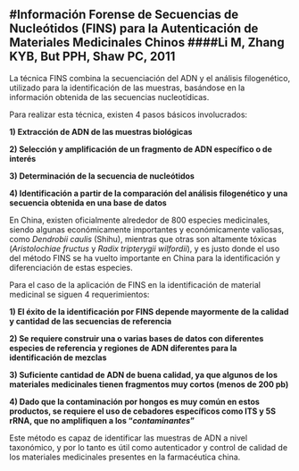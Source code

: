 #Información Forense de Secuencias de Nucleótidos (FINS) para la Autenticación de Materiales Medicinales Chinos
####Li M, Zhang KYB, But PPH, Shaw PC, 2011
-------------
La técnica FINS combina la secuenciación del ADN y el análisis filogenético, utilizado para la identificación de las muestras, basándose en la información obtenida de las secuencias nucleotídicas.

Para realizar esta técnica, existen 4 pasos básicos involucrados:

**1)	Extracción de ADN de las muestras biológicas**

**2)	Selección y amplificación de un fragmento de ADN específico o de interés**

**3)	Determinación de la secuencia de nucleótidos**

**4)	Identificación a partir de la comparación del análisis filogenético y una secuencia obtenida en una base de datos**

En China, existen oficialmente alrededor de 800 especies medicinales, siendo algunas económicamente importantes y económicamente valiosas, como *Dendrobii caulis* (Shihu), mientras que otras son altamente tóxicas (*Aristolochiae fructus* y *Radix tripterygii wilfordii*), y es justo donde el uso del método FINS se ha vuelto importante en China para la identificación y diferenciación de estas especies.

Para el caso de la aplicación de FINS en la identificación de material medicinal se siguen 4 requerimientos:

**1)	El éxito de la identificación por FINS depende mayormente de la calidad y cantidad de las secuencias de referencia**

**2)	Se requiere construir una o varias bases de datos con diferentes especies de referencia y regiones de ADN diferentes para la identificación de mezclas**

**3)	Suficiente cantidad de ADN de buena calidad, ya que algunos de los materiales medicinales tienen fragmentos muy cortos (menos de 200 pb)**

**4)	Dado que la contaminación por hongos es muy común en estos productos, se requiere el uso de cebadores específicos como ITS y 5S rRNA, que no amplifiquen a los “*contaminantes*”**

Este método es capaz de identificar las muestras de ADN a nivel taxonómico, y por lo tanto es útil como autenticador y control de calidad de los materiales medicinales presentes en la farmacéutica china.
